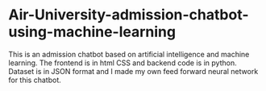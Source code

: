 # Air-University-admission-chatbot-using-machine-learning
This is an admission chatbot based on artificial intelligence and machine learning. The frontend is in html CSS and backend code is in python. Dataset is in JSON format and I made my own feed forward neural network for this chatbot.
